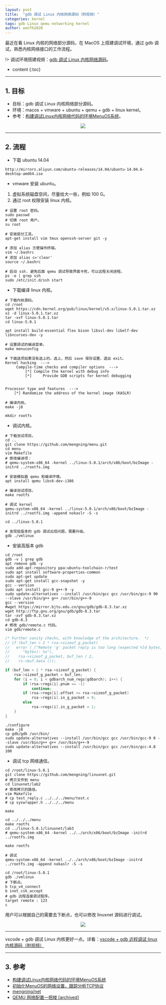 ```yaml
---
layout: post
title:  "gdb 调试 Linux 内核网络源码（附视频）"
categories: kernel
tags: gdb Linux qemu networking kernel
author: wenfh2020
---
```


最近在看 Linux 内核的网络部分源码，在 MacOS 上搭建调试环境，通过 gdb 调试，熟悉内核网络接口的工作流程。

!> 调试环境搭建视频：[gdb 调试 Linux 内核网络源码](https://www.bilibili.com/video/bv1cq4y1E79C)。






* content
{:toc}

---

## 1. 目标

* 目标：gdb 调试 Linux 内核网络部分源码。
* 环境：macos + vmware + ubuntu + qemu + gdb + linux kernel。
* 参考：[构建调试Linux内核网络代码的环境MenuOS系统](https://www.cnblogs.com/AmosYang6814/p/12027988.html)。

<div align=center><img src="/images/2021-05-19-16-08-52.png" data-action="zoom"/></div>

---

## 2. 流程

* 下载 ubuntu 14.04

```shell
http://mirrors.aliyun.com/ubuntu-releases/14.04/ubuntu-14.04.6-desktop-amd64.iso
```

* vmware 安装 ubuntu。

1. 虚拟系统磁盘空间，尽量给大一些，例如 100 G。
2. 通过 root 权限安装 linux 内核。

```shell
# 设置 root 密码。
sudo passwd
# 切换 root 用户。
su root

# 安装部分工具。
apt-get install vim tmux openssh-server git -y

# 添加 alias 方便操作终端。
vim ~/.bashrc
# 添加 alias c='clear'
source ~/.bashrc

# 启动 ssh. 避免后面 qemu 调试导致界面卡死，可以远程关闭进程。
ps -e | grep ssh
sudo /etc/init.d/ssh start
```

* 下载编译 linux 内核。

```shell
# 下载内核源码。
cd /root
wget https://cdn.kernel.org/pub/linux/kernel/v5.x/linux-5.0.1.tar.xz
xz -d linux-5.0.1.tar.xz
tar -xvf linux-5.0.1.tar
cd linux-5.0.1

apt install build-essential flex bison libssl-dev libelf-dev libncurses-dev -y

# 设置调试的编译菜单。
make menuconfig

# 下面选项如果没有选上的，选上，然后 save 保存设置，退出 exit。
Kernel hacking  --->
     Compile-time checks and compiler options  ---> 
         [*] Compile the kernel with debug info
         [*]     Provide GDB scripts for kernel debugging


Processor type and features  --->
    [*] Randomize the address of the kernel image (KASLR) 

# 编译内核。
make -j8

mkdir rootfs
```

* 调试内核。

```shell
# 下载测试项目。
cd ..
git clone https://github.com/mengning/menu.git
cd menu
vim Makefile
# 修改编译项：
# qemu-system-x86_64 -kernel ../linux-5.0.1/arch/x86/boot/bzImage -initrd ../rootfs.img

# 安装模拟器 qemu 和编译环境。
apt install qemu libc6-dev-i386

# 编译测试项目。
make rootfs

# 调试 kernel
qemu-system-x86_64 -kernel ../linux-5.0.1/arch/x86/boot/bzImage -initrd ../rootfs.img -append nokaslr -S -s

cd ../linux-5.0.1

# 发现低版本的 gdb 调试出现问题，需要升级。
gdb ./vmlinux
```

* 安装高版本 gdb

```shell
cd /root
gdb -v | grep gdb
apt remove gdb -y
sudo add-apt-repository ppa:ubuntu-toolchain-r/test
sudo apt install software-properties-common
sudo apt-get update
sudo apt-get install gcc-snapshot -y
gcc --version
sudo apt install gcc-9 g++-9 -y
sudo update-alternatives --install /usr/bin/gcc gcc /usr/bin/gcc-9 90 --slave /usr/bin/g++ g++ /usr/bin/g++-9
gcc --version
#wget https://mirror.bjtu.edu.cn/gnu/gdb/gdb-8.3.tar.xz
wget http://ftp.gnu.org/gnu/gdb/gdb-8.3.tar
tar -xvf gdb-8.3.tar.xz
cd gdb-8.3
# 修改 gdb/remote.c 代码。
vim gdb/remote.c
```

```c
/* Further sanity checks, with knowledge of the architecture.  */
// if (buf_len > 2 * rsa->sizeof_g_packet)
//   error (_("Remote 'g' packet reply is too long (expected %ld bytes, got %d "
//      "bytes): %s"),
//    rsa->sizeof_g_packet, buf_len / 2,
//    rs->buf.data ());

if (buf_len > 2 * rsa->sizeof_g_packet) {
    rsa->sizeof_g_packet = buf_len;
    for (i = 0; i < gdbarch_num_regs(gdbarch); i++) {
        if (rsa->regs[i].pnum == -1)
            continue;
        if (rsa->regs[i].offset >= rsa->sizeof_g_packet)
            rsa->regs[i].in_g_packet = 0;
        else
            rsa->regs[i].in_g_packet = 1;
    }
}
```

```shell
./configure
make -j8
cp gdb/gdb /usr/bin/
sudo update-alternatives --install /usr/bin/gcc gcc /usr/bin/gcc-9 0 --slave /usr/bin/g++ g++ /usr/bin/g++-9
sudo update-alternatives --install /usr/bin/gcc gcc /usr/bin/gcc-4.8 100
```

* 调试 tcp 网络通信。

```shell
cd /root/linux-5.0.1
git clone https://github.com/mengning/linuxnet.git
# 拷贝文件到 menu
cd linuxnet/lab2
# 修改拷贝的路径。
vim Makefile
# cp test_reply.c ../../../menu/test.c
# cp syswrapper.h ../../../menu

make

cd ../../../menu
make rootfs
cd ../linux-5.0.1/linuxnet/lab3
# qemu-system-x86_64 -kernel ../../arch/x86/boot/bzImage -initrd ../rootfs.img

make rootfs

# 调试
qemu-system-x86_64 -kernel ../../arch/x86/boot/bzImage -initrd ../rootfs.img -append nokaslr -S -s
```

```shell
cd /root/linux-5.0.1
gdb ./vmlinux
# 下断点。
b tcp_v4_connect
b inet_csk_accept
# gdb 远程连接调试程序。
target remote : 123
c
```

用户可以根据自己的需要去下断点，也可以修改 linuxnet 源码进行调试。

<div align=center><img src="/images/2021-05-19-17-43-51.png" data-action="zoom"/></div>

---

vscode + gdb 调试 Linux 内核更好一点。详看：[vscode + gdb 远程调试 linux 内核源码（附视频）](https://wenfh2020.com/2021/06/23/vscode-gdb-debug-linux-kernel/)

---

## 3. 参考

* [构建调试Linux内核网络代码的环境MenuOS系统](https://www.cnblogs.com/AmosYang6814/p/12027988.html)
* [初始化MenuOS的网络设置，跟踪分析TCP协议](https://www.lanqiao.cn/courses/1198/learning/?id=9010)
* [mengning/net](https://github.com/mengning/net/tree/master/doc)
* [QEMU 网络配置一把梭 [archived]](https://wzt.ac.cn/2019/09/10/QEMU-networking/)